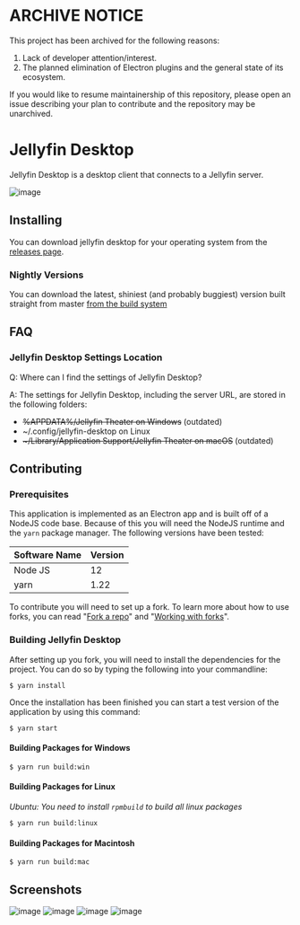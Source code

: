 # ARCHIVE NOTICE

This project has been archived for the following reasons:

1. Lack of developer attention/interest.
2. The planned elimination of Electron plugins and the general state of its ecosystem.

If you would like to resume maintainership of this repository, please open an issue describing your plan to contribute and the repository may be unarchived.

# Jellyfin Desktop

Jellyfin Desktop is a desktop client that connects to a Jellyfin server.

![image](screenshots/Home.PNG)

## Installing
You can download jellyfin desktop for your operating system from the
[releases page](https://github.com/jellyfin/jellyfin-desktop/releases).

### Nightly Versions
You can download the latest, shiniest (and probably buggiest) version built straight from master
[from the build system](https://dev.azure.com/jellyfin-project/jellyfin/_build?definitionId=22&_a=summary&repositoryFilter=13&branchFilter=1835)

## FAQ
### Jellyfin Desktop Settings Location

Q: Where can I find the settings of Jellyfin Desktop?

A: The settings for Jellyfin Desktop, including the server URL, are
stored in the following folders:

- ~~%APPDATA%/Jellyfin Theater on Windows~~ (outdated)
- ~/.config/jellyfin-desktop on Linux
- ~~\~/Library/Application Support/Jellyfin Theater on macOS~~ (outdated)

## Contributing
### Prerequisites
This application is implemented as an Electron app and is built off of 
a NodeJS code base. Because of this you will need the NodeJS runtime and
the `yarn` package manager. The following versions have been tested: 

| Software Name | Version          |
| ------------- | ---------------- |
| Node JS       | 12               |
| yarn          | 1.22             |

To contribute you will need to set up a fork. To learn more about how to use forks, you can read
"[Fork a repo](https://help.github.com/en/github/getting-started-with-github/fork-a-repo)" and
"[Working with forks](https://help.github.com/en/github/collaborating-with-issues-and-pull-requests/working-with-forks)".

### Building Jellyfin Desktop
After setting up you fork, you will need to install the dependencies for the project. You can do so by
typing the following into your commandline:
```
$ yarn install
```

Once the installation has been finished you can start a test version of the application by using this
command:
```
$ yarn start
```

#### Building Packages for Windows

```$ yarn run build:win```

#### Building Packages for Linux
_Ubuntu: You need to install `rpmbuild` to build all linux packages_

```$ yarn run build:linux```

#### Building Packages for Macintosh

```$ yarn run build:mac```

## Screenshots

![image](screenshots/Login.PNG)
![image](screenshots/Movies.PNG)
![image](screenshots/TV_Shows.PNG)
![image](screenshots/Music.png)
